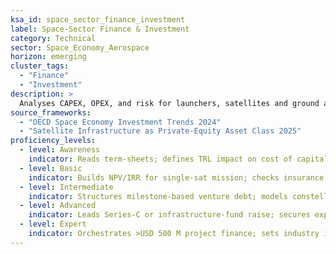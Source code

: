 ```yaml
---
ksa_id: space_sector_finance_investment
label: Space-Sector Finance & Investment
category: Technical
sector: Space_Economy_Aerospace
horizon: emerging
cluster_tags:
  - "Finance"
  - "Investment"
description: >
  Analyses CAPEX, OPEX, and risk for launchers, satellites and ground assets; structures debt, equity, and Public-Private-Partnership (PPP) deals; models payback under government anchor-tenancy and insurance constraints.
source_frameworks:
  - "OECD Space Economy Investment Trends 2024"
  - "Satellite Infrastructure as Private-Equity Asset Class 2025"
proficiency_levels:
  - level: Awareness
    indicator: Reads term-sheets; defines TRL impact on cost of capital.
  - level: Basic
    indicator: Builds NPV/IRR for single-sat mission; checks insurance premiums.
  - level: Intermediate
    indicator: Structures milestone-based venture debt; models constellation cash-flow.
  - level: Advanced
    indicator: Leads Series-C or infrastructure-fund raise; secures export-credit.
  - level: Expert
    indicator: Orchestrates >USD 500 M project finance; sets industry investment benchmarks.
---
```

